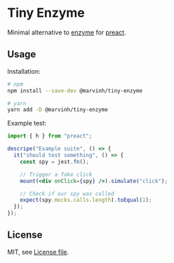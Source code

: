 # Tiny Enzyme

Minimal alternative to [enzyme](https://github.com/airbnb/enzyme) for [preact](https://github.com/developit/preact/).

## Usage

Installation:

```bash
# npm
npm install --save-dev @marvinh/tiny-enzyme

# yarn
yarn add -D @marvinh/tiny-enzyme
```

Example test:

```jsx
import { h } from "preact";

descripe("Example suite", () => {
  it("should test something", () => {
    const spy = jest.fn();

    // Trigger a fake click
    mount(<div onClick={spy} />).simulate("click");

    // Check if our spy was called
    expect(spy.mocks.calls.length).toEqual(1);
  });
});
```

## License

MIT, see [License file](./LICENSE.md).
